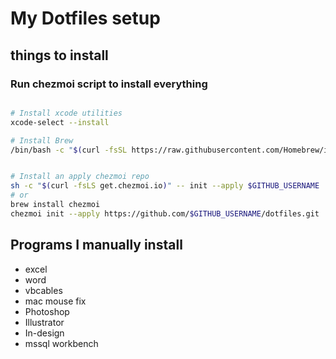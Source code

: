 # My Dotfiles setup

## things to install

### Run chezmoi script to install everything

```sh

# Install xcode utilities
xcode-select --install

# Install Brew
/bin/bash -c "$(curl -fsSL https://raw.githubusercontent.com/Homebrew/install/HEAD/install.sh)"


# Install an apply chezmoi repo
sh -c "$(curl -fsLS get.chezmoi.io)" -- init --apply $GITHUB_USERNAME
# or
brew install chezmoi
chezmoi init --apply https://github.com/$GITHUB_USERNAME/dotfiles.git
```

## Programs I manually install

- excel
- word
- vbcables
- mac mouse fix
- Photoshop
- Illustrator
- In-design
- mssql workbench
